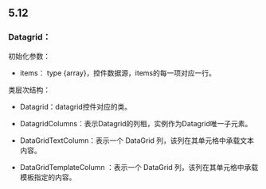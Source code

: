 ## 5.12

### Datagrid：

初始化参数：

* items： type {array}，控件数据源，items的每一项对应一行。

类层次结构：

* Datagrid：datagrid控件对应的类。

* DatagridColumns：表示Datagrid的列租，实例作为Datagrid唯一子元素。

* DataGridTextColumn：表示一个 DataGrid 列，该列在其单元格中承载文本内容。

* DataGridTemplateColumn ：表示一个 DataGrid 列，该列在其单元格中承载模板指定的内容。


